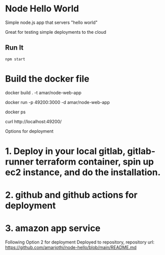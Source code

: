 # Node Hello World

Simple node.js app that servers "hello world"

Great for testing simple deployments to the cloud

## Run It

`npm start`

# Build the docker file

docker build . -t amar/node-web-app

docker run -p 49200:3000 -d amar/node-web-app

docker ps

curl http://localhost:49200/

Options  for deployment
# 1. Deploy in your local gitlab, gitlab-runner terraform container, spin up ec2 instance, and do the installation.
# 2. github and github actions for deployment
# 3. amazon app service 

Following Option 2 for deployment
Deployed to repository, repository url: 
https://github.com/amarjothi/node-hello/blob/main/README.md





